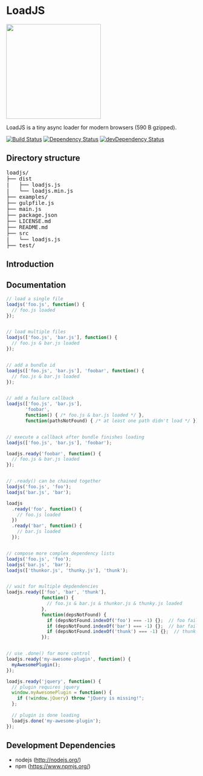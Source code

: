 # LoadJS

<img src="https://www.muicss.com/static/images/loadjs.svg" width="250px">

LoadJS is a tiny async loader for modern browsers (590 B gzipped).

[![Build Status](https://travis-ci.org/muicss/loadjs.svg?branch=master)](https://travis-ci.org/muicss/loadjs)
[![Dependency Status](https://david-dm.org/muicss/loadjs.svg)](https://david-dm.org/muicss/loadjs)
[![devDependency Status](https://david-dm.org/muicss/loadjs/dev-status.svg)](https://david-dm.org/muicss/loadjs#info=devDependencies)

## Directory structure

<pre>
loadjs/
├── dist
|   ├── loadjs.js
|   └── loadjs.min.js
├── examples/
├── gulpfile.js
├── main.js
├── package.json
├── LICENSE.md
├── README.md
├── src
|   └── loadjs.js
├── test/
</pre>

## Introduction



## Documentation

```javascript
// load a single file
loadjs('foo.js', function() {
  // foo.js loaded
});


// load multiple files
loadjs(['foo.js', 'bar.js'], function() {
  // foo.js & bar.js loaded
});


// add a bundle id
loadjs(['foo.js', 'bar.js'], 'foobar', function() {
  // foo.js & bar.js loaded
});


// add a failure callback
loadjs(['foo.js', 'bar.js'],
       'foobar',
       function() { /* foo.js & bar.js loaded */ },
       function(pathsNotFound) { /* at least one path didn't load */ });


// execute a callback after bundle finishes loading
loadjs(['foo.js', 'bar.js'], 'foobar');

loadjs.ready('foobar', function() {
  // foo.js & bar.js loaded
});


// .ready() can be chained together
loadjs('foo.js', 'foo');
loadjs('bar.js', 'bar');

loadjs
  .ready('foo', function() {
    // foo.js loaded
  })
  .ready('bar', function() {
    // bar.js loaded
  });


// compose more complex dependency lists
loadjs('foo.js', 'foo');
loadjs('bar.js', 'bar');
loadjs(['thunkor.js', 'thunky.js'], 'thunk');


// wait for multiple depdendencies
loadjs.ready(['foo', 'bar', 'thunk'],
             function() {
               // foo.js & bar.js & thunkor.js & thunky.js loaded
             },
             function(depsNotFound) {
               if (depsNotFound.indexOf('foo') === -1) {};  // foo failed
               if (depsNotFound.indexOf('bar') === -1) {};  // bar failed
               if (depsNotFound.indexOf('thunk') === -1) {};  // thunk failed
             });


// use .done() for more control
loadjs.ready('my-awesome-plugin', function() {
  myAwesomePlugin();
});

loadjs.ready('jquery', function() {
  // plugin requires jquery
  window.myAwesomePlugin = function() {
    if (!window.jQuery) throw "jQuery is missing!";
  };
  
  // plugin is done loading
  loadjs.done('my-awesome-plugin');
});
```

## Development Dependencies

 * nodejs (http://nodejs.org/)
 * npm (https://www.npmjs.org/)
